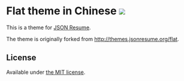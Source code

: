 # Flat theme in Chinese [![](https://badge.fury.io/js/jsonresume-theme-flat.png)](https://www.npmjs.com/package/jsonresume-theme-flat-zh-fork)

This is a theme for [JSON Resume](http://jsonresume.org/).

The theme is originally forked from http://themes.jsonresume.org/flat.

## License

Available under [the MIT license](http://mths.be/mit).
